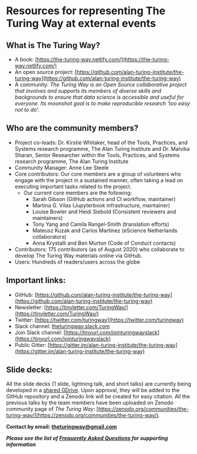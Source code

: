 # Resources for representing The Turing Way at external events


## What is The Turing Way?
- A book: [https://the-turing-way.netlify.com/](https://the-turing-way.netlify.com/)
- An open source project: [https://github.com/alan-turing-institute/the-turing-way](https://github.com/alan-turing-institute/the-turing-way)
- A community: *The Turing Way is an Open Source collaborative project that involves and supports its members of diverse skills and backgrounds to ensure that data science is accessible and useful for everyone.
Its moonshot goal is to make reproducible research 'too easy not to do'.*

## Who are the community members?
- Project co-leads: Dr. Kirstie Whitaker, head of the Tools, Practices, and Systems research programme, The Alan Turing Institute and Dr. Malvika Sharan, Senior Researcher within the Tools, Practices, and Systems research programme, The Alan Turing Institute
- Community Manager: Anne Lee Steele
- Core contributors: Our core members are a group of volunteers who engage with the project in a sustained manner, often taking a lead on executing important tasks related to the project.
  - Our current core members are the following:
    - Sarah Gibson (GitHub actions and CI workflow, maintainer)
    - Martina G. Vilas (Jupyterbook infrastructure, maintainer)
    - Louise Bowler and Heidi Siebold (Consistent reviewers and maintainers)
    - Tony Yang and Camila Rangel-Smith (translation efforts)
    - Mateusz Kuzak and Carlos Martinez (eScience Netherlands collaborators)
    - Anna Krystalli and Ben Murton (Code of Conduct contacts)
- Contributors: 175 contributors (as of August 2020) who collaborate to develop The Turing Way materials online via GitHub.
- Users: Hundreds of readers/users across the globe

## Important links:
- GitHub: [https://github.com/alan-turing-institute/the-turing-way](https://github.com/alan-turing-institute/the-turing-way)
- Newsletter: [https://tinyletter.com/TuringWay/](https://tinyletter.com/TuringWay/)
- Twitter: [https://twitter.com/turingway](https://twitter.com/turingway)
- Slack channel: [theturingway.slack.com](theturingway.slack.com)
- Join Slack channel: [https://tinyurl.com/jointuringwayslack](https://tinyurl.com/jointuringwayslack)
- Public Gitter: [https://gitter.im/alan-turing-institute/the-turing-way](https://gitter.im/alan-turing-institute/the-turing-way)

## Slide decks:

All the slide decks (1 slide, lightning talk, and short talks) are currently being developed in a [shared GDrive](https://drive.google.com/drive/folders/1mzGmbJkPnP5q1goQesxDc_E5zAPL0eTF?usp=sharing).
Upon approval, they will be added to the GitHub repository and a Zenodo link will be created for easy citation.
All the previous talks by the team members have been uploaded on Zenodo community page of _The Turing Way_: [https://zenodo.org/communities/the-turing-way/](https://zenodo.org/communities/the-turing-way/).

**Contact by email: [theturingway@gmail.com](mailto:theturingway@gmail.com)**

***Please see the list of [Frequently Asked Questions](faqs.md) for supporting information***

